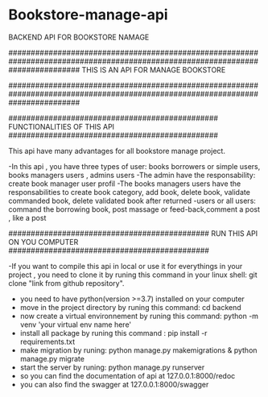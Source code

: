 # Bookstore-manage-api
BACKEND API FOR BOOKSTORE NAMAGE


################################################################################################################################
       THIS IS AN API FOR MANAGE BOOKSTORE

################################################################################################################################

###############################################
FUNCTIONALITIES OF THIS API
###############################################

This api have many advantages for all bookstore manage project.

-In this api , you have three types of user:  books borrowers or simple users, books managers users , admins users
-The admin have the responsability:  create book manager user profil
-The books managers users have the responsabilities to create book category, add book, delete book, validate commanded book, delete validated book after returned
-users or all users:  command the borrowing book, post massage or feed-back,comment a post , like a post





#############################################
      RUN THIS API ON YOU COMPUTER
#############################################

-If you want to compile this api in local or use it for everythings in your project , you need to clone it  by runing this command in your linux shell:   git clone "link from github repository".
- you need to have python(version >=3.7) installed on your computer
- move in the project directory by runing this command:  cd backend
- now create a virtual environnement by runing this command:  python -m venv 'your virtual env name here'
- install all package by runing this command :  pip install -r requirements.txt
- make migration by runing:  python manage.py makemigrations & python manage.py migrate
- start the server by runing:  python manage.py runserver
- so you can find the documentation of api at 127.0.0.1:8000/redoc 
- you can also find the swagger at 127.0.0.1:8000/swagger



